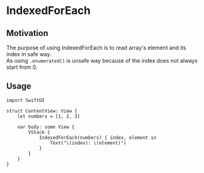 # IndexedForEach

## Motivation
The purpose of using IndexedForEach is to read array's element and its index in safe way.  
As using `.enumerated()` is unsafe way because of the index does not always start from 0.

## Usage

```
import SwiftUI

struct ContentView: View {
    let numbers = [1, 2, 3]
    
    var body: some View {
        VStack {
            IndexedForEach(numbers) { index, element in
                Text("\(index): \(element)")
            }
        }
    }
}
```
